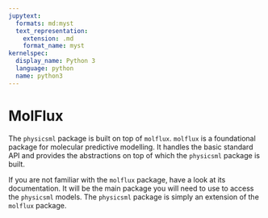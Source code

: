 ```yaml
---
jupytext:
  formats: md:myst
  text_representation:
    extension: .md
    format_name: myst
kernelspec:
  display_name: Python 3
  language: python
  name: python3
---
```


# MolFlux

The ``physicsml`` package is built on top of ``molflux``. ``molflux`` is a foundational package for molecular predictive
modelling. It handles the basic standard API and provides the abstractions on top of which the ``physicsml`` package is built.

If you are not familiar with the ``molflux`` package, have a look at its documentation. It will be the main package you will
need to use to access the ``physicsml`` models. The ``physicsml`` package is simply an extension of the ``molflux`` package.
